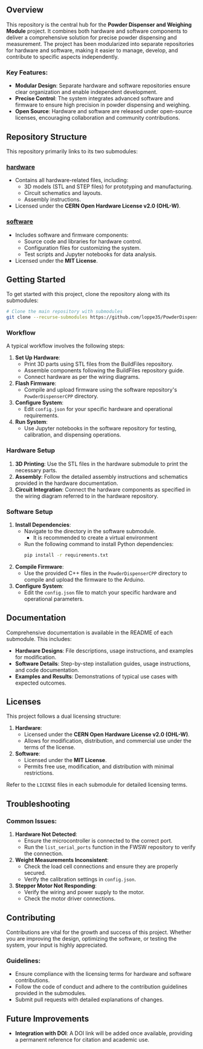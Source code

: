 ## Overview
This repository is the central hub for the **Powder Dispenser and Weighing Module** project. It combines both hardware and software components to deliver a comprehensive solution for precise powder dispensing and measurement. The project has been modularized into separate repositories for hardware and software, making it easier to manage, develop, and contribute to specific aspects independently.

### Key Features:
- **Modular Design**: Separate hardware and software repositories ensure clear organization and enable independent development.
- **Precise Control**: The system integrates advanced software and firmware to ensure high precision in powder dispensing and weighing.
- **Open Source**: Hardware and software are released under open-source licenses, encouraging collaboration and community contributions.

## Repository Structure
This repository primarily links to its two submodules:

### **[hardware](https://github.com/loppe35/PowderDispenser_BuildFiles.git)**
- Contains all hardware-related files, including:
  - 3D models (STL and STEP files) for prototyping and manufacturing.
  - Circuit schematics and layouts.
  - Assembly instructions.
- Licensed under the **CERN Open Hardware License v2.0 (OHL-W)**.

### **[software](https://github.com/loppe35/PowderDispenser_FWSW.git)**
- Includes software and firmware components:
  - Source code and libraries for hardware control.
  - Configuration files for customizing the system.
  - Test scripts and Jupyter notebooks for data analysis.
- Licensed under the **MIT License**.

## Getting Started
To get started with this project, clone the repository along with its submodules:

```bash
# Clone the main repository with submodules
git clone --recurse-submodules https://github.com/loppe35/PowderDispensing_and_Weighing_Module.git
```

### Workflow
A typical workflow involves the following steps:
1. **Set Up Hardware**:
   - Print 3D parts using STL files from the BuildFiles repository.
   - Assemble components following the BuildFiles repository guide.
   - Connect hardware as per the wiring diagrams.
2. **Flash Firmware**:
   - Compile and upload firmware using the software repository's `PowderDispenserCPP` directory.
3. **Configure System**:
   - Edit `config.json` for your specific hardware and operational requirements.
4. **Run System**:
   - Use Jupyter notebooks in the software repository for testing, calibration, and dispensing operations.

### Hardware Setup
1. **3D Printing**: Use the STL files in the hardware submodule to print the necessary parts.
2. **Assembly**: Follow the detailed assembly instructions and schematics provided in the hardware documentation.
3. **Circuit Integration**: Connect the hardware components as specified in the wiring diagram referred to in the hardware repository.

### Software Setup
1. **Install Dependencies**:
   - Navigate to the directory in the software submodule.
      - It is recommended to create a virtual environment
   - Run the following command to install Python dependencies:
     ```bash
     pip install -r requirements.txt
     ```
2. **Compile Firmware**:
   - Use the provided C++ files in the `PowderDispenserCPP` directory to compile and upload the firmware to the Arduino.
3. **Configure System**:
   - Edit the `config.json` file to match your specific hardware and operational parameters.

## Documentation
Comprehensive documentation is available in the README of each submodule. This includes:
- **Hardware Designs**: File descriptions, usage instructions, and examples for modification.
- **Software Details**: Step-by-step installation guides, usage instructions, and code documentation.
- **Examples and Results**: Demonstrations of typical use cases with expected outcomes.

## Licenses
This project follows a dual licensing structure:

1. **Hardware**:
   - Licensed under the **CERN Open Hardware License v2.0 (OHL-W)**.
   - Allows for modification, distribution, and commercial use under the terms of the license.
2. **Software**:
   - Licensed under the **MIT License**.
   - Permits free use, modification, and distribution with minimal restrictions.

Refer to the `LICENSE` files in each submodule for detailed licensing terms.

## Troubleshooting
### Common Issues:
1. **Hardware Not Detected**:
   - Ensure the microcontroller is connected to the correct port.
   - Run the `list_serial_ports` function in the FWSW repository to verify the connection.
2. **Weight Measurements Inconsistent**:
   - Check the load cell connections and ensure they are properly secured.
   - Verify the calibration settings in `config.json`.
3. **Stepper Motor Not Responding**:
   - Verify the wiring and power supply to the motor.
   - Check the motor driver connections.

## Contributing
Contributions are vital for the growth and success of this project. Whether you are improving the design, optimizing the software, or testing the system, your input is highly appreciated.

### Guidelines:
- Ensure compliance with the licensing terms for hardware and software contributions.
- Follow the code of conduct and adhere to the contribution guidelines provided in the submodules.
- Submit pull requests with detailed explanations of changes.

## Future Improvements
- **Integration with DOI**: A DOI link will be added once available, providing a permanent reference for citation and academic use.
